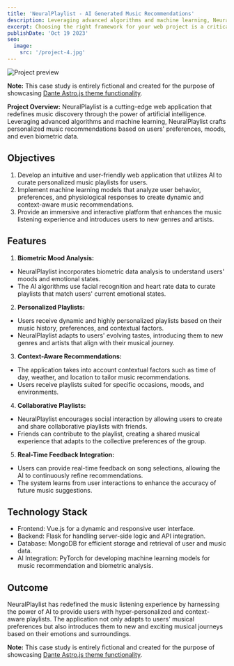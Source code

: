 ```yaml
---
title: 'NeuralPlaylist - AI Generated Music Recommendations'
description: Leveraging advanced algorithms and machine learning, NeuralPlaylist crafts personalized music recommendations based on users' preferences, moods, and even biometric data.
excerpt: Choosing the right framework for your web project is a critical decision that can significantly impact the development process and the success of your project. With so many options available, it's essential to consider various factors before making a choice.
publishDate: 'Oct 19 2023'
seo:
  image:
    src: '/project-4.jpg'
---
```


![Project preview](/project-4.jpg)

**Note:** This case study is entirely fictional and created for the purpose of showcasing [Dante Astro.js theme functionality](https://justgoodui.com/astro-themes/dante/).

**Project Overview:**
NeuralPlaylist is a cutting-edge web application that redefines music discovery through the power of artificial intelligence. Leveraging advanced algorithms and machine learning, NeuralPlaylist crafts personalized music recommendations based on users' preferences, moods, and even biometric data.

## Objectives

1. Develop an intuitive and user-friendly web application that utilizes AI to curate personalized music playlists for users.
2. Implement machine learning models that analyze user behavior, preferences, and physiological responses to create dynamic and context-aware music recommendations.
3. Provide an immersive and interactive platform that enhances the music listening experience and introduces users to new genres and artists.

## Features

1. **Biometric Mood Analysis:**

- NeuralPlaylist incorporates biometric data analysis to understand users' moods and emotional states.
- The AI algorithms use facial recognition and heart rate data to curate playlists that match users' current emotional states.

2. **Personalized Playlists:**

- Users receive dynamic and highly personalized playlists based on their music history, preferences, and contextual factors.
- NeuralPlaylist adapts to users' evolving tastes, introducing them to new genres and artists that align with their musical journey.

3. **Context-Aware Recommendations:**

- The application takes into account contextual factors such as time of day, weather, and location to tailor music recommendations.
- Users receive playlists suited for specific occasions, moods, and environments.

4. **Collaborative Playlists:**

- NeuralPlaylist encourages social interaction by allowing users to create and share collaborative playlists with friends.
- Friends can contribute to the playlist, creating a shared musical experience that adapts to the collective preferences of the group.

5. **Real-Time Feedback Integration:**

- Users can provide real-time feedback on song selections, allowing the AI to continuously refine recommendations.
- The system learns from user interactions to enhance the accuracy of future music suggestions.

## Technology Stack

- Frontend: Vue.js for a dynamic and responsive user interface.
- Backend: Flask for handling server-side logic and API integration.
- Database: MongoDB for efficient storage and retrieval of user and music data.
- AI Integration: PyTorch for developing machine learning models for music recommendation and biometric analysis.

## Outcome

NeuralPlaylist has redefined the music listening experience by harnessing the power of AI to provide users with hyper-personalized and context-aware playlists. The application not only adapts to users' musical preferences but also introduces them to new and exciting musical journeys based on their emotions and surroundings.

**Note:** This case study is entirely fictional and created for the purpose of showcasing [Dante Astro.js theme functionality](https://justgoodui.com/astro-themes/dante/).
